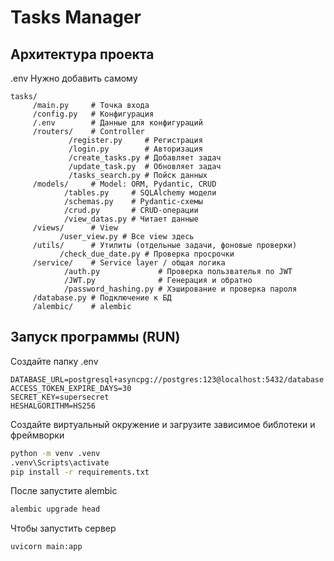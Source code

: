 # Tasks Manager
## Архитектура проекта
.env Нужно добавить самому
```architecture
tasks/
     /main.py     # Точка входа
     /config.py   # Конфигурация
     /.env        # Данные для конфигураций
     /routers/    # Controller
             /register.py     # Регистрация
             /login.py        # Авторизация
             /create_tasks.py # Добавляет задач
             /update_task.py  # Обновляет задач
             /tasks_search.py # Пойск данных
     /models/     # Model: ORM, Pydantic, CRUD
     		/tables.py     # SQLAlchemy модели
            /schemas.py    # Pydantic-схемы
            /crud.py       # CRUD-операции
            /view_datas.py # Читает данные
     /views/      # View
     	   /user_view.py # Все view здесь
     /utils/      # Утилиты (отдельные задачи, фоновые проверки)
           /check_due_date.py # Проверка просрочки
     /service/    # Service layer / общая логика
     		/auth.py			 # Проверка пользвателья по JWT
     		/JWT.py 			 # Генерация и обратно
     		/password_hashing.py # Хэширование и проверка пароля
     /database.py # Подключение к БД
     /alembic/    # alembic
```

## Запуск программы (RUN)
Создайте папку .env
```.env
DATABASE_URL=postgresql+asyncpg://postgres:123@localhost:5432/database
ACCESS_TOKEN_EXPIRE_DAYS=30
SECRET_KEY=supersecret
HESHALGORITHM=HS256
```

Создайте виртуальный окружение и загрузите зависимое библотеки и фреймворки
```bash
python -m venv .venv
.venv\Scripts\activate
pip install -r requirements.txt
```

После запустите alembic
```bash
alembic upgrade head
```

Чтобы запустить сервер
```bash
uvicorn main:app
```